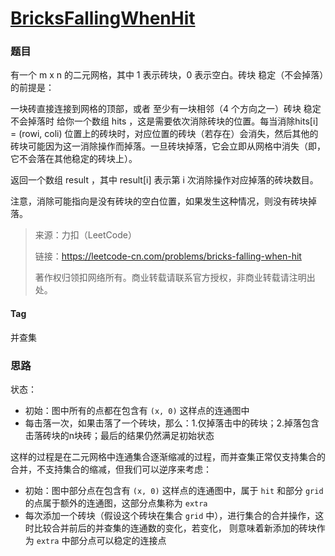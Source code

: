 # [BricksFallingWhenHit](./BricksFallingWhenHit.java)

### 题目

有一个 m x n 的二元网格，其中 1 表示砖块，0 表示空白。砖块 稳定（不会掉落）的前提是：

一块砖直接连接到网格的顶部，或者 至少有一块相邻（4 个方向之一）砖块 稳定 不会掉落时 给你一个数组 hits ，这是需要依次消除砖块的位置。每当消除hits[i] = (rowi, coli)
位置上的砖块时，对应位置的砖块（若存在）会消失，然后其他的砖块可能因为这一消除操作而掉落。一旦砖块掉落，它会立即从网格中消失（即，它不会落在其他稳定的砖块上）。

返回一个数组 result ，其中 result[i] 表示第 i 次消除操作对应掉落的砖块数目。

注意，消除可能指向是没有砖块的空白位置，如果发生这种情况，则没有砖块掉落。



> 来源：力扣（LeetCode）
>
> 链接：https://leetcode-cn.com/problems/bricks-falling-when-hit
>
> 著作权归领扣网络所有。商业转载请联系官方授权，非商业转载请注明出处。

#### Tag

<kbd>并查集</kbd>

### 思路

状态：

- 初始：图中所有的点都在包含有 `(x, 0)` 这样点的连通图中
- 每击落一次，如果击落了一个砖块，那么：1.仅掉落击中的砖块；2.掉落包含击落砖块的n块砖；最后的结果仍然满足初始状态

这样的过程是在二元网格中连通集合逐渐缩减的过程，而并查集正常仅支持集合的合并，不支持集合的缩减，但我们可以逆序来考虑：

- 初始：图中部分点在包含有 `(x, 0)` 这样点的连通图中，属于 `hit` 和部分 `grid` 的点属于额外的连通图，这部分点集称为 `extra`
- 每次添加一个砖块（假设这个砖块在集合 `grid` 中），进行集合的合并操作，这时比较合并前后的并查集的连通数的变化，若变化， 则意味着新添加的砖块作为 `extra` 中部分点可以稳定的连接点
